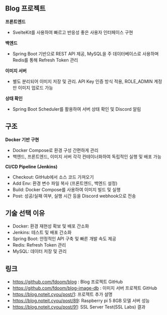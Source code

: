 ## Blog 프로젝트

**프론트엔드**
- SvelteKit를 사용하여 빠르고 반응성 좋은 사용자 인터페이스 구현

**백엔드**
- Spring Boot 기반으로 REST API 제공, MySQL을 주 데이터베이스로 사용하며 Redis를 통해 Refresh Token 관리 

**이미지 서버**
- 별도 분리되어 이미지 저장 및 관리. API Key 인증 방식 적용, ROLE_ADMIN 계정만 이미지 업로드 가능

**상태 확인**
- Spring Boot Scheduler를 활용하여 서버 상태 확인 및 Discord 알림

## 구조
**Docker 기반 구현**
- Docker Compose로 환경 구성 간편하게 관리
- 백엔드, 프론트엔드, 이미지 서버 각각 컨테이너화하여 독립적인 실행 및 배포 가능
         
**CI/CD Pipeline (Jenkins)** 
- Checkout:  GitHub에서 소스 코드 가져오기
- Add Env:  환경 변수 파일 복사 (프론트엔드, 백엔드 설정)
- Build:  Docker Compose를 사용하여 이미지 빌드 및 실행
- Post:  성공/실패 여부, 실행 시간 등을 Discord webhook으로 전송
         
## 기술 선택 이유 
- Docker:  환경 재현성 확보 및 배포 간소화
- Jenkins: 테스트 및 배포 간소화
- Spring Boot:  안정적인 API 구축 및 빠른 개발 속도 제공
- Redis:  Refresh Token 관리
- MySQL:  데이터 저장 및 관리

## 링크
- https://github.com/fdoom/blog : Blog 프로젝트 GitHub
- https://github.com/fdoom/blog-image-db : 이미지 서버 프로젝트 GitHub
- https://blog.noteit.cyou/post/1: 프로젝트 추가 설명
- https://blog.noteit.cyou/post/89: Raspberry pi 5 8GB 모델 서버 성능
- https://blog.noteit.cyou/post/91: SSL Server Test(SSL Labs) 결과

